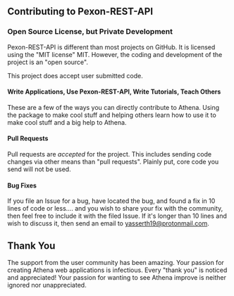 ## Contributing to Pexon-REST-API

### Open Source License, but Private Development

Pexon-REST-API is different than most projects on GitHub.  It is licensed using the "MIT license" MIT.  However, the coding and development of the project is an "open source".

This project does accept user submitted code.

#### Write Applications, Use Pexon-REST-API, Write Tutorials, Teach Others

These are a few of the ways you can directly contribute to Athena.  Using the package to make cool stuff and helping others learn how to use it to make cool stuff and a big help to Athena.

#### Pull Requests

Pull requests are *accepted* for the project.  This includes sending code changes via other means than "pull requests".  Plainly put, core code you send will not be used.


#### Bug Fixes

If you file an Issue for a bug, have located the bug, and found a fix in 10 lines of code or less.... and you wish to share your fix with the community, then feel free to include it with the filed Issue.  If it's longer than 10 lines and wish to discuss it, then send an email to yasserth19@protonmail.com.

## Thank You

The support from the user community has been amazing.  Your passion for creating Athena web applications is infectious.  Every "thank you" is noticed and appreciated!  Your passion for wanting to see Athena improve is neither ignored nor unappreciated.

